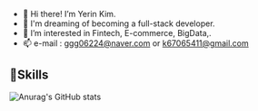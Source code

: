 - 👋 Hi there! I’m Yerin Kim.
- 🐬 I'm dreaming of becoming a full-stack developer.
- 👀 I’m interested in Fintech, E-commerce, BigData,.
- 📫 e-mail : ggg06224@naver.com or k67065411@gmail.com

## 💪Skills

![Anurag's GitHub stats](https://github-readme-stats.vercel.app/api?username=yerin1106&show_icons=true&theme=radical)
